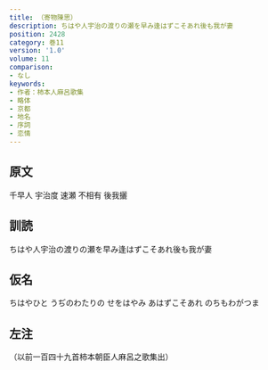 ```yaml
---
title: （寄物陳思）
description: ちはや人宇治の渡りの瀬を早み逢はずこそあれ後も我が妻
position: 2428
category: 巻11
version: '1.0'
volume: 11
comparison:
- なし
keywords:
- 作者：柿本人麻呂歌集
- 略体
- 京都
- 地名
- 序詞
- 恋情
---
```


## 原文

千早人 宇治度 速瀬 不相有 後我攦

## 訓読

ちはや人宇治の渡りの瀬を早み逢はずこそあれ後も我が妻

## 仮名

ちはやひと うぢのわたりの せをはやみ あはずこそあれ のちもわがつま

## 左注

（以前一百四十九首柿本朝臣人麻呂之歌集出）
